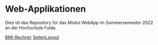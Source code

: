 # Web-Applikationen

Dies ist das Repository für das Modul WebApp im Sommersemester 2022 an der Hochschule Fulda.

[BMI-Rechner](./Übung_01/)
[SeitenLayout](./SeitenLayout/)
